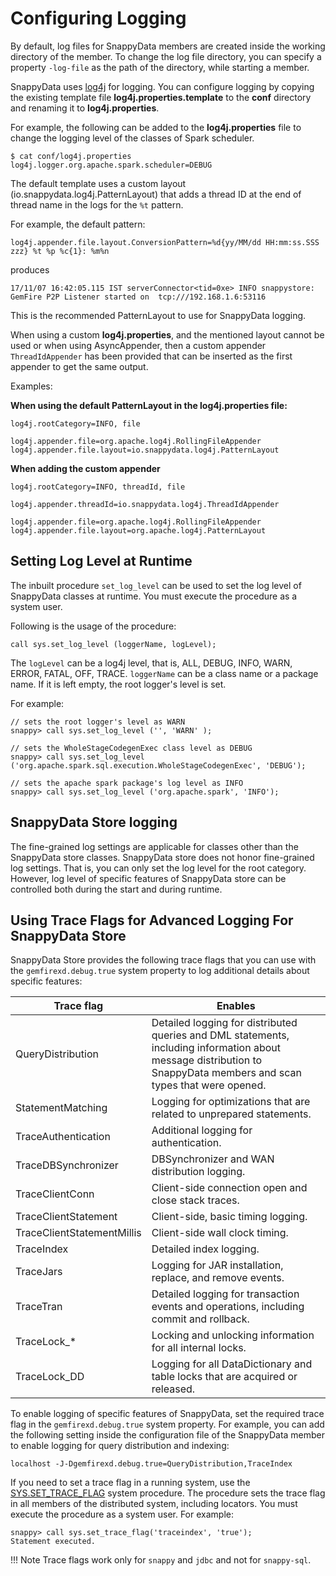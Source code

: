 # Configuring Logging

By default, log files for SnappyData members are created inside the working directory of the member. To change the log file directory, you can specify a property `-log-file` as the path of the directory, while starting a member. 

SnappyData uses [log4j](http://logging.apache.org/log4j/) for logging.
You can configure logging by copying the existing template file **log4j.properties.template** to the **conf** directory and renaming it to **log4j.properties**.

For example, the following can be added to the **log4j.properties** file to change the logging level of the classes of Spark scheduler.

```pre
$ cat conf/log4j.properties 
log4j.logger.org.apache.spark.scheduler=DEBUG
```

The default template uses a custom layout (io.snappydata.log4j.PatternLayout) that adds a thread ID at the end of thread name in the logs for the `%t` pattern.

For example, the default pattern:

```pre
log4j.appender.file.layout.ConversionPattern=%d{yy/MM/dd HH:mm:ss.SSS zzz} %t %p %c{1}: %m%n
``` 

produces

```pre
17/11/07 16:42:05.115 IST serverConnector<tid=0xe> INFO snappystore: GemFire P2P Listener started on  tcp:///192.168.1.6:53116
```

This is the recommended PatternLayout to use for SnappyData logging. 

When using a custom **log4j.properties**, and the mentioned layout cannot be used or when using AsyncAppender, then a custom appender `ThreadIdAppender` has been provided that can be inserted as the first appender to get the same output.

<Heading3>Examples:</Heading3>

**When using the default PatternLayout in the log4j.properties file:**

```pre
log4j.rootCategory=INFO, file

log4j.appender.file=org.apache.log4j.RollingFileAppender
log4j.appender.file.layout=io.snappydata.log4j.PatternLayout
```

**When adding the custom appender**

```pre
log4j.rootCategory=INFO, threadId, file

log4j.appender.threadId=io.snappydata.log4j.ThreadIdAppender

log4j.appender.file=org.apache.log4j.RollingFileAppender
log4j.appender.file.layout=org.apache.log4j.PatternLayout
```

## Setting Log Level at Runtime

The inbuilt procedure `set_log_level` can be used to set the log level of SnappyData classes at runtime. You must execute the procedure as a system user. 

Following is the usage of the procedure: 
```pre
call sys.set_log_level (loggerName, logLevel);
```
 
The `logLevel` can be a log4j level, that is, ALL, DEBUG, INFO, WARN, ERROR, FATAL, OFF, TRACE. `loggerName` can be a class name or a package name. If it is left empty, the root logger's level is set.

For example:
```pre
// sets the root logger's level as WARN
snappy> call sys.set_log_level ('', 'WARN' );

// sets the WholeStageCodegenExec class level as DEBUG
snappy> call sys.set_log_level ('org.apache.spark.sql.execution.WholeStageCodegenExec', 'DEBUG');

// sets the apache spark package's log level as INFO
snappy> call sys.set_log_level ('org.apache.spark', 'INFO');
```

## SnappyData Store logging

The fine-grained log settings are applicable for classes other than the SnappyData store classes. SnappyData store does not honor fine-grained log settings. That is, you can only set the log level for the root category. However, log level of specific features of SnappyData store can be controlled both during the start and during runtime.

## Using Trace Flags for Advanced Logging For SnappyData Store

<a id="trace-flag"></a>
SnappyData Store provides the following trace flags that you can use with the `gemfirexd.debug.true` system property to log additional details about specific features:

| Trace flag                 | Enables        |
|----------------------------|-----------------------------------------------------|
| QueryDistribution          | Detailed logging for distributed queries and DML statements, including information about message distribution to SnappyData members and scan types that were opened. |
| StatementMatching          | Logging for optimizations that are related to unprepared statements.             |
| TraceAuthentication        | Additional logging for authentication.|
| TraceDBSynchronizer        | DBSynchronizer and WAN distribution logging.       |
| TraceClientConn            | Client-side connection open and close stack traces.                      |
| TraceClientStatement       | Client-side, basic timing logging.			|
| TraceClientStatementMillis | Client-side wall clock timing.                            |
| TraceIndex                 | Detailed index logging.|
| TraceJars                  | Logging for JAR installation, replace, and remove events.|
| TraceTran                  | Detailed logging for transaction events and operations, including commit and rollback.                                                                               |
| TraceLock\_\*              | Locking and unlocking information for all internal locks.|
| TraceLock\_DD              | Logging for all DataDictionary and table locks that are acquired or released.|

To enable logging of specific features of SnappyData, set the required trace flag in the `gemfirexd.debug.true` system property. For example, you can add the following setting inside the configuration file of the SnappyData member to enable logging for query distribution and indexing:

```pre
localhost -J-Dgemfirexd.debug.true=QueryDistribution,TraceIndex
```

If you need to set a trace flag in a running system, use the [SYS.SET_TRACE_FLAG](../reference/inbuilt_system_procedures/set-trace-flag.md) system procedure. The procedure sets the trace flag in all members of the distributed system, including locators. You must execute the procedure as a system user. For example:

```pre
snappy> call sys.set_trace_flag('traceindex', 'true');
Statement executed.
```
!!! Note
	Trace flags work only for `snappy` and `jdbc` and not for `snappy-sql`.
